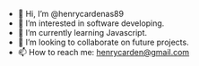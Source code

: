 - 👋 Hi, I’m @henrycardenas89
- 👀 I’m interested in software developing.
- 🌱 I’m currently learning Javascript.
- 💞️ I’m looking to collaborate on future projects.
- 📫 How to reach me: henrycarden@gmail.com

<!---
henrycardenas89/henrycardenas89 is a ✨ special ✨ repository because its `README.md` (this file) appears on your GitHub profile.
You can click the Preview link to take a look at your changes.
--->
